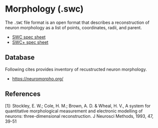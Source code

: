 # Morphology (.swc)

The `.SWC` file format is an open format that describes a reconstruction of neuron morphology as a list of points, coordinates, radii, and parent.

- [SWC spec sheet](http://www.neuronland.org/NLMorphologyConverter/MorphologyFormats/SWC/Spec.html)
- [SWC+ spec sheet](https://neuroinformatics.nl/swcPlus/)

## Database

Following cites provides inventory of recustructed neuron morphology.

- https://neuromorpho.org/


## References

[1]: Stockley, E. W.; Cole, H. M.; Brown, A. D. & Wheal, H. V.,  A system for quantitative morphological measurement and electronic modelling of neurons: three-dimensional reconstruction. J Neurosci Methods, 1993, 47, 39-51
